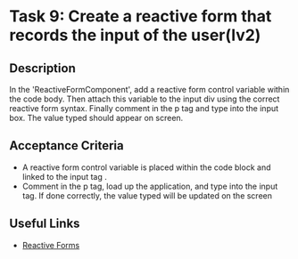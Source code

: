 # Task 9: Create a reactive form that records the input of the user(lv2)

## Description
In the 'ReactiveFormComponent', add a reactive form control variable within the code body. Then attach this variable to the input div using the correct reactive form syntax.
Finally comment in the p tag and type into the input box. The value typed should appear on screen.

## Acceptance Criteria
- A reactive form control variable is placed within the code block and linked to the input tag .
- Comment in the p tag, load up the application, and type into the input tag. If
  done correctly, the value typed will be updated on the screen

## Useful Links
- [Reactive Forms](https://angular.dev/guide/forms#setup-in-reactive-forms)
